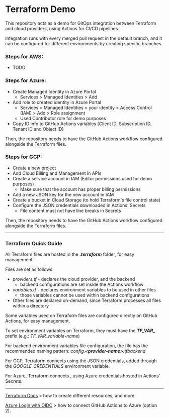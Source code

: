 # Terraform Demo

This repository acts as a demo for GitOps integration between Terraform and cloud providers, using Actions for
CI/CD pipelines.

Integration runs with every merged pull request in the default branch, and it can be configured for different
environments by creating specific branches.

### Steps for AWS:

* TODO

### Steps for Azure:

* Create Managed Identity in Azure Portal
    * Services > Managed Identities > Add
* Add role to created identity in Azure Portal
    * Services > Managed Identities > your identity > Access Control (IAM) > Add > Role assignment
    * Used Contributor role for demo purposes
* Copy ID info to GitHub Actions variables (Client ID, Subscription ID, Tenant ID and Object ID)

Then, the repository needs to have the GitHub Actions workflow configured alongside the Terraform files.

### Steps for GCP:

* Create a new project
* Add Cloud Billing and Management in APIs
* Create a service account in IAM (Editor permissions used for demo purposes)
    * Make sure that the account has proper billing permissions
* Add a new JSON key for the new account in IAM
* Create a bucket in Cloud Storage (to hold Terraform's file control state)
* Configure the JSON credentials downloaded in Actions' Secrets
    * File content must not have line breaks in Secrets

Then, the repository needs to have the GitHub Actions workflow configured alongside the Terraform files.

---

### Terraform Quick Guide

All Terraform files are hosted in the **_.terraform_** folder, for easy management.

Files are set as follows:

* _providers.tf_ - declares the cloud provider, and the backend
    * backend configurations are set inside the Actions workflow
* _variables.tf_ - declares environment variables to be used in other files
    * those variables cannot be used within backend configurations
* Other files are declared on-demand, since Terraform processes all files within a directory

Some variables used on Terraform files are configured directly on GitHub Actions, for easy management.

To set environment variables on Terraform, they must have the **_TF_VAR__** prefix (e.g.: _TF_VAR_variable-name_)

For backend environment variables file configuration, the file has the recommended naming pattern:
_config.**\<provider-name\>**.tfbackend_

For GCP, Terraform connects using the JSON credentials, added through the _GOOGLE_CREDENTIALS_ environment variable.

For Azure, Terraform connects , using Azure credentials hosted in Actions' Secrets.

---

[Terraform Docs](https://developer.hashicorp.com/terraform/docs) > how to create different resources, and more.

[Azure Login with OIDC](https://learn.microsoft.com/en-us/azure/developer/github/connect-from-azure-openid-connect) >
how to connect GitHub Actions to Azure (option 2).
